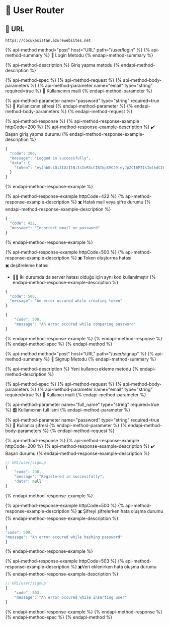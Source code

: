 # 👤 User Router

## 🔗 URL

```text
https://cocukasistan.azurewebsites.net
```

{% api-method method="post" host="URL" path="/user/login" %}
{% api-method-summary %}
🚪 Login Metodu
{% endapi-method-summary %}

{% api-method-description %}
Giriş yapma metodu
{% endapi-method-description %}

{% api-method-spec %}
{% api-method-request %}
{% api-method-body-parameters %}
{% api-method-parameter name="email" type="string" required=true %}
📧 Kullanıcının maili
{% endapi-method-parameter %}

{% api-method-parameter name="password" type="string" required=true %}
🔏 Kullanıcının şifresi
{% endapi-method-parameter %}
{% endapi-method-body-parameters %}
{% endapi-method-request %}

{% api-method-response %}
{% api-method-response-example httpCode=200 %}
{% api-method-response-example-description %}
✔️ Başarı giriş yapma durumu
{% endapi-method-response-example-description %}

```javascript
{
  "code": 200,
  "message": "Logged in successfully",
  "data": {
    "token": "eyJhbGciOiJIUzI1NiIsInR5cCI6IkpXVCJ9.eyJpZCI6MTIsImlhdCI6MTU4MzQwNTEyNn0.0HwBhXl6utA5tAD4ryu9Mj1lHuW-PgcmyYJOvERPwkA"
  }
}
```
{% endapi-method-response-example %}

{% api-method-response-example httpCode=422 %}
{% api-method-response-example-description %}
✖️ Hatalı mail veya şifre durumu
{% endapi-method-response-example-description %}

```javascript
{
  "code": 422,
  "message": "Incorrect email or password"
}
```
{% endapi-method-response-example %}

{% api-method-response-example httpCode=500 %}
{% api-method-response-example-description %}
✖️ Token oluşturma hatası  
✖️ deşifreleme hatası  
- 👮‍♂️ İki durumda da server hatası olduğu için aynı kod kullanılmıştır
{% endapi-method-response-example-description %}

```javascript
{
  "code": 500,
  "message": "An error occured while creating token"
}

{
    "code": 500,
    "message": "An error occured while comparing password"
}
```
{% endapi-method-response-example %}
{% endapi-method-response %}
{% endapi-method-spec %}
{% endapi-method %}

{% api-method method="post" host="URL" path="/user/signup" %}
{% api-method-summary %}
👤 Signup Metodu
{% endapi-method-summary %}

{% api-method-description %}
Yeni kullanıcı ekleme metodu
{% endapi-method-description %}

{% api-method-spec %}
{% api-method-request %}
{% api-method-body-parameters %}
{% api-method-parameter name="email" type="string" required=true %}
📧 Kullanıcı maili
{% endapi-method-parameter %}

{% api-method-parameter name="full\_name" type="string" required=true %}
🆎 Kullanıcının full ismi
{% endapi-method-parameter %}

{% api-method-parameter name="password" type="string" required=true %}
🔏 Kullanıcı şifresi
{% endapi-method-parameter %}
{% endapi-method-body-parameters %}
{% endapi-method-request %}

{% api-method-response %}
{% api-method-response-example httpCode=200 %}
{% api-method-response-example-description %}
✔️ Başarı durumu
{% endapi-method-response-example-description %}

```javascript
// URL/user/signup
{
    "code": 200,
    "message": "Registered in successfully",
    "data": null
}
```
{% endapi-method-response-example %}

{% api-method-response-example httpCode=500 %}
{% api-method-response-example-description %}
✖️ Şifreyi şifrelerken hata oluşma durumu
{% endapi-method-response-example-description %}

```javascript
{
"code": 500,
"message": "An error occured while hashing password"
}
```
{% endapi-method-response-example %}

{% api-method-response-example httpCode=503 %}
{% api-method-response-example-description %}
✖️Veri eklenirken hata oluşma durumu
{% endapi-method-response-example-description %}

```javascript
// URL/user/signup
{
    "code": 503,
    "message": "An error occured while inserting user"
}
```
{% endapi-method-response-example %}
{% endapi-method-response %}
{% endapi-method-spec %}
{% endapi-method %}

